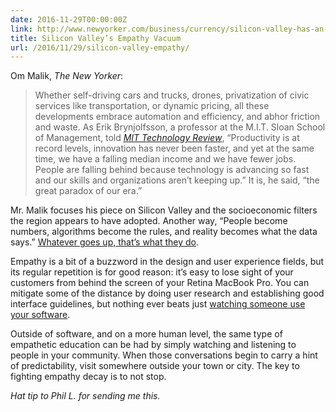 ```yaml
---
date: 2016-11-29T00:00:00Z
link: http://www.newyorker.com/business/currency/silicon-valley-has-an-empathy-vacuum
title: Silicon Valley’s Empathy Vacuum
url: /2016/11/29/silicon-valley-empathy/
---
```


Om Malik, _The New Yorker_: 

> Whether self-driving cars and trucks, drones, privatization of civic services like transportation, or dynamic pricing, all these developments embrace automation and efficiency, and abhor friction and waste. As Erik Brynjolfsson, a professor at the M.I.T. Sloan School of Management, told [_MIT Technology Review_][mit], “Productivity is at record levels, innovation has never been faster, and yet at the same time, we have a falling median income and we have fewer jobs. People are falling behind because technology is advancing so fast and our skills and organizations aren’t keeping up.” It is, he said, “the great paradox of our era.”

Mr. Malik focuses his piece on Silicon Valley and the socioeconomic filters the region appears to have adopted. Another way, “People become numbers, algorithms become the rules, and reality becomes what the data says.” [Whatever goes up, that’s what they do][dcurtis]. 

Empathy is a bit of a buzzword in the design and user experience fields, but its regular repetition is for good reason: it’s easy to lose sight of your customers from behind the screen of your Retina MacBook Pro. You can mitigate some of the distance by doing user research and establishing good interface guidelines, but nothing ever beats just [watching someone use your software][krug]. 

Outside of software, and on a more human level, the same type of empathetic education can be had by simply watching and listening to people in your community. When those conversations begin to carry a hint of predictability, visit somewhere outside your town or city. The key to fighting empathy decay is to not stop. 

_Hat tip to Phil L. for sending me this._

[mit]: https://www.technologyreview.com/s/515926/how-technology-is-destroying-jobs/
[dcurtis]: https://dcurt.is/facebooks-predicament
[krug]: https://www.sensible.com/rsme.html